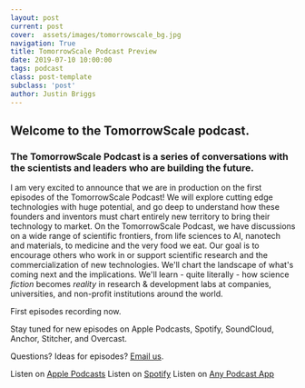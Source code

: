 ```yaml
---
layout: post
current: post
cover:  assets/images/tomorrowscale_bg.jpg
navigation: True
title: TomorrowScale Podcast Preview
date: 2019-07-10 10:00:00
tags: podcast
class: post-template
subclass: 'post'
author: Justin Briggs
---
```


## Welcome to the TomorrowScale podcast.

### The TomorrowScale Podcast is a series of conversations with the scientists and leaders who are building the future.

I am very excited to announce that we are in production on the first episodes of the TomorrowScale Podcast! We will explore cutting edge technologies with huge potential, and go deep to understand how these founders and inventors must chart entirely new territory to bring their technology to market. On the TomorrowScale Podcast, we have discussions on a wide range of scientific frontiers, from life sciences to AI, nanotech and materials, to medicine and the very food we eat. Our goal is to encourage others who work in or support scientific research and the commercialization of new technologies. We'll chart the landscape of what's coming next and the implications. We'll learn - quite literally - how science *fiction* becomes *reality* in research & development labs at companies, universities, and non-profit institutions around the world.

First episodes recording now.

Stay tuned for new episodes on Apple Podcasts, Spotify, SoundCloud, Anchor, Stitcher, and Overcast.

Questions? Ideas for episodes? [Email us](mailto:justin@tomorrowscale.com).

Listen on [Apple Podcasts](https://podcasts.apple.com/us/podcast/serial-entrepreneurship-with-mike-moradi-sensulin/id1472883653?i=1000451987912)
Listen on [Spotify](https://open.spotify.com/show/6PqybxGA3Qy4L6SpBlPaDc)
Listen on [Any Podcast App](https://anchor.fm/tomorrowscale/episodes/Serial-Entrepreneurship-with-Mike-Moradi---Sensulin-e5o61u)


